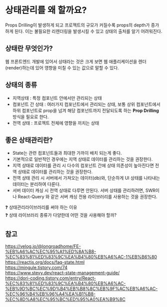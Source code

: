 # 상태관리를 왜 할까요?
Props Drilling이 발생하게 되고 프로젝트의 규모가 커질수록 props의 depth가 증가하게 된다.
이는 불필요한 리렌더링을 발생시킬 수 있고 상태의 출처를 알기 어려워진다.

## 상태란 무엇인가?
웹 프론트엔드 개발에 있어서 상태라는 것은 크게 보면 웹 애플리케이션을 렌더(render)하는데 있어 영향을 미칠 수 있는 값으로 말할 수 있다.

## 상태의 종류
- 지역상태 : 특정 컴포넌트 안에서만 관리되는 상태
- 컴포넌트 간 상태 : 여러가지 컴포넌트에서 관리되는 상태, 보통 상위 컴포넌트에서 하위 컴포넌트로 prop을 넘겨 해당 컴포넌트까지 전달되도록 하는 **Prop Drilling** 방식을 필요로 한다.
- 전역 상태 : 프로젝트 전체에 영향을 끼치는 상태

## 좋은 상태관리란?
- State는 관련 컴포넌트들과 최대한 가까이 배치 되는게 좋다.
- 기본적으로 일반적인 경우에는 지역 상태로 데이터를 관리하는 것을 권장한다.
- 지역 상태로 데이터를 관리 시 다수의 컴포넌트 간에 상태 의존성이 높아진다면 전역 상태로 데이터를 관리하는 것을 권장한다.
- 전역 상태 관리 시 서버에서 가져오는 데이터(db)와, 단순하게 UI 상태를 나타내는 데이터는 분리하여 다룬다.
- 서버 데이터 캐싱 시 전역 상태로 다루면 안된다. 서버 상태를 관리하려면, SWR이나 React-Query 와 같은 서버 캐싱 전용 라이브러리를 사용하는 것을 권장한다.

:question: 상태관리라이브러리를 써야 하는 이유 </br>
:question: 상태 라이브러리 종류가 다양한데 어떤 것을 사용해야 할까?

## 참고
https://velog.io/@longroadhome/FE-%EB%A6%AC%EC%95%A1%ED%8A%B8-%EC%83%81%ED%83%9C%EA%B4%80%EB%A6%AC-1%EB%B6%80 </br>
https://reactjs.org/docs/faq-state.html </br>
https://mingule.tistory.com/74 </br>
https://www.stevy.dev/react-state-management-guide/ </br>
https://dori-coding.tistory.com/entry/React-%EC%83%81%ED%83%9C%EA%B4%80%EB%A6%AC-%EB%9D%BC%EC%9D%B4%EB%B8%8C%EB%9F%AC%EB%A6%AC-%EC%96%B4%EB%96%A4%EA%B1%B8-%EC%8D%A8%EC%95%BC%ED%95%A0%EA%B9%8C </br>
